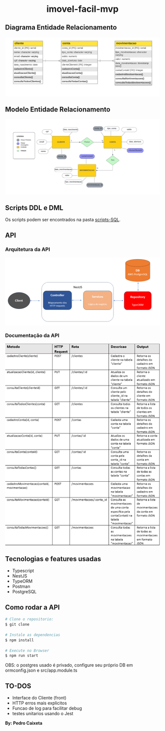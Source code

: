 <h1 align="center">
imovel-facil-mvp
</h1>

## Diagrama Entidade Relacionamento

<div style="display: flex; flex-direction: 'row'; align-items: 'center';">
   <img src="assets/diagrama-entidade-relacionamento.png" width="600px">
</div>

## Modelo Entidade Relacionamento

<div style="display: flex; flex-direction: 'row'; align-items: 'center';">
   <img src="assets/modelo-entidade-relacionamento.png" width="600px">
</div>

## Scripts DDL e DML
Os scripts podem ser encontrados na pasta [scripts-SQL](https://github.com/pcaixeto/api-conta-digital-demo/tree/main/scripts-SQL).


## API

### Arquitetura da API

<div style="display: flex; flex-direction: 'row'; align-items: 'center';">
   <img src="assets/arquitetura-api.png" width="600px">
</div>

### Documentação da API

<div style="display: flex; flex-direction: 'row'; align-items: 'center';">
   <img src="assets/documentacao-api-corrigida.png" width="600px">
</div>

## Tecnologias e features usadas

<ul>
  <li>Typescript</li>
  <li>NestJS</li>
  <li>TypeORM</li>
  <li>Postman</li>
  <li>PostgreSQL</li>
</ul>


## Como rodar a API
```bash
# Clone o repositorio:
$ git clone 

# Instale as dependencias
$ npm install

# Execute no Browser
$ npm run start

```
OBS: o postgres usado é privado, configure seu próprio DB em ormconfig.json e src/app.module.ts

## TO-DOS
   - Interface do Cliente (front)
   - HTTP erros mais explicitos
   - Funcao de log para facilitar debug
   - testes unitarios usando o Jest


**By: Pedro Caixeta**
